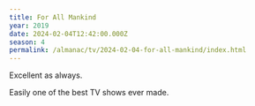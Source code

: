 ```yaml
---
title: For All Mankind
year: 2019
date: 2024-02-04T12:42:00.000Z
season: 4
permalink: /almanac/tv/2024-02-04-for-all-mankind/index.html
---
```


Excellent as always.

Easily one of the best TV shows ever made.